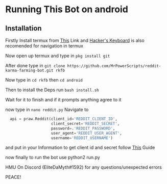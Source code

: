 # Running This Bot on android

## Installation
Firstly Install termux from [This](https://play.google.com/store/apps/details?id=com.termux) Link and [Hacker's Keyboard](https://play.google.com/store/apps/details?id=org.pocketworkstation.pckeyboard) is also recomended for navigation in termux

Now open up termux and type in `pkg install git` 

After done type in `git clone https://github.com/MrPowerScripts/reddit-karma-farming-bot.git rkfb`

Now type in `cd rkfb` then `cd android`

Then to install the Deps run `bash install.sh`

Wait for it to finish and if it prompts anything agree to it

now type in `nano reddit.py`
Navigate to
```python
  api = praw.Reddit(client_id='REDDIT_CLIENT_ID',
                    client_secret='REDDIT_SECRET',
                    password=.'REDDIT_PASSWORD',
                    user_agent='REDDIT_USER_AGENT',
                    username='REDDIT_USERNAME')
```

and put in your Information to get client id and secret follow [This](https://hackernoon.com/build-a-serverless-reddit-bot-in-3-steps-with-node-js-and-stdlib-sourcecode-e5296b78fc64) Guide

now finally to run the bot use python2 run.py

HMU On Discord (EliteDaMyth#1592) for any questions/unexpected errors 

PEACE!
